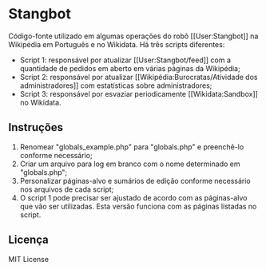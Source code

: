 # Stangbot

Código-fonte utilizado em algumas operações do robô [[User:Stangbot]] na Wikipédia em Português e no Wikidata. Há três scripts diferentes:

* Script 1: responsável por atualizar [[User:Stangbot/feed]] com a quantidade de pedidos em aberto em várias páginas da Wikipédia;
* Script 2: responsável por atualizar [[Wikipédia:Burocratas/Atividade dos administradores]] com estatísticas sobre administradores;
* Script 3: responsável por esvaziar periodicamente [[Wikidata:Sandbox]] no Wikidata.

## Instruções
1) Renomear "globals_example.php" para "globals.php" e preenchê-lo conforme necessário;
2) Criar um arquivo para log em branco com o nome determinado em "globals.php";
3) Personalizar páginas-alvo e sumários de edição conforme necessário nos arquivos de cada script;
4) O script 1 pode precisar ser ajustado de acordo com as páginas-alvo que vão ser utilizadas. Esta versão funciona com as páginas listadas no script.

## Licença
MIT License
